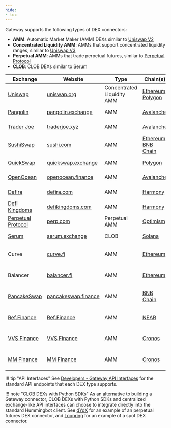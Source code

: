 ```yaml
---
hide:
- toc
---
```


Gateway supports the following types of DEX connectors:

- **AMM**: Automatic Market Maker (AMM) DEXs similar to [Uniswap V2](https://docs.uniswap.org/protocol/V2/introduction)
- **Concentrated Liquidity AMM**: AMMs that support concentrated liquidity ranges, similar to [Uniswap V3](https://docs.uniswap.org/protocol/introduction)
- **Perpetual AMM**: AMMs that trade perpetual futures, similar to [Perpetual Protocol](https://docs.perp.fi/)
- **CLOB**: CLOB DEXs similar to [Serum](https://docs.projectserum.com/)

| Exchange   | Website   | Type    | Chain(s)  | Developer | Status  |
| ---------- | --------- | --------| --------- | --------- | ------- |
| [Uniswap](/gateway/exchanges/uniswap/) | [uniswap.org](https://uniswap.org/) | Concentrated Liquidity AMM | [Ethereum](/gateway/chains/ethereum), [Polygon](/gateway/chains/ethereum#polygon) | [CoinAlpha](https://github.com/coinalpha)  | Released in [v1.6.0](/release-notes/1.6.0/) |
| [Pangolin](/gateway/exchanges/pangolin/)| [pangolin.exchange](https://pangolin.exchange/) | AMM | [Avalanche](/gateway/chains/ethereum#avalanche) | [CoinAlpha](https://github.com/coinalpha)  | Released in [v1.4.0](/release-notes/1.4.0/) |
| [Trader Joe](/gateway/exchanges/traderjoe/) | [traderjoe.xyz](https://traderjoe.xyz/) | AMM | [Avalanche](/gateway/chains/ethereum/#avalanche) | [james-hummingbot](https://github.com/james-hummingbot) | Released in [v1.5.0](/release-notes/1.5.0/) |
| [SushiSwap](/gateway/exchanges/sushiswap/) | [sushi.com](https://sushi.com/) | AMM | [Ethereum](/gateway/chains/ethereum), [BNB Chain](/gateway/chains/ethereum#bnb-chain) | [james-hummingbot](https://github.com/james-hummingbot) | Released in [v1.5.0](/release-notes/1.5.0/) |
| [QuickSwap](/gateway/exchanges/quickswap/) | [quickswap.exchange](https://quickswap.exchange/) | AMM | [Polygon](/gateway/chains/ethereum#polygon) | [james-hummingbot](https://github.com/james-hummingbot) | Released in [v1.6.0](/release-notes/1.6.0/) |
| [OpenOcean](/gateway/exchanges/openocean/) | [openocean.finance](https://openocean.finance/) | AMM | [Avalanche](/gateway/chains/ethereum/#avalanche) | [kanghoulin](https://github.com/kanghoulin) | Released in [v1.7.0](/release-notes/1.7.0/) |
| [Defira](/gateway/exchanges/defira/) | [defira.com](https://defira.com/) | AMM | [Harmony](/gateway/chains/ethereum#harmony) | [NavneethJayendran](https://github.com/NavneethJayendran) | Released in [v1.7.0](/release-notes/1.7.0/)  |
| [Defi Kingdoms](/gateway/exchanges/defikingdoms/) | [defikingdoms.com](https://defikingdoms.com/) | AMM | [Harmony](/gateway/chains/ethereum#harmony) | [NavneethJayendran](https://github.com/NavneethJayendran) | Released in [v1.7.0](/release-notes/1.7.0/)  |
| [Perpetual Protocol](/gateway/exchanges/perp/) | [perp.com](https://perp.com/) | Perpetual AMM | [Optimism](/gateway/chains/ethereum/#optimism-mainnet) | [CoinAlpha](https://github.com/coinalpha) | Released in [v1.7.0](/release-notes/1.7.0/) |
| [Serum](/gateway/exchanges/serum/) | [serum.exchange](https://www.projectserum.com/) | CLOB | [Solana](/gateway/chains/solana) | [yourtrading-ai](https://github.com/yourtrading-ai) | In progress
| Curve | [curve.fi](https://curve.fi/) | AMM | [Ethereum](/gateway/chains/ethereum) | [james-hummingbot](https://github.com/james-hummingbot) | [Open pull request](https://github.com/hummingbot/hummingbot/pull/5334) |
| Balancer | [balancer.fi](https://balancer.fi/) | AMM | [Ethereum](/gateway/chains/ethereum) | [williamstarkro](https://github.com/williamstarkro) | [Open pull request](https://github.com/hummingbot/hummingbot/pull/5535) |
| [PancakeSwap](https://pancakeswap.finance/) | [pancakeswap.finance](https://pancakeswap.finance/) | AMM | [BNB Chain](/gateway/chains/ethereum#bnb-chain) | [CoinAlpha](https://github.com/coinalpha) | Released in [v1.10.0](/release-notes/1.10.0/) |
| [Ref.Finance](/gateway/exchanges/ref-finance/) | [Ref.Finance](https://www.ref.finance/) | AMM | [NEAR](/gateway/chains/near-protocol) | [CoinAlpha](https://github.com/coinalpha) | Released in [v1.10.0](/release-notes/1.10.0/) |
| [VVS Finance](https://vvs.finance/swap) | [VVS Finance](https://vvs.finance/swap) | AMM | [Cronos](/gateway/chains/cronos) | [CoinAlpha](https://github.com/coinalpha) | Released in [v1.10.0](/release-notes/1.10.0/) |
| [MM Finance](https://mm.finance/swap) | [MM Finance](https://mm.finance/swap) | AMM | [Cronos](/gateway/chains/cronos) | [CoinAlpha](https://github.com/coinalpha) | Released in [v1.10.0](/release-notes/1.10.0/) |

!!! tip "API Interfaces"
    See [Developers - Gateway API Interfaces](/developers/gateway/api-interface/) for the standard API endpoints that each DEX type supports.

!!! note "CLOB DEXs with Python SDKs"
    As an alternative to building a Gateway connector, CLOB DEXs with Python SDKs and centralized exchange-like API interfaces can choose to integrate directly into the standard Hummingbot client. See [dYdX](/exchanges/dydx-perpetual/) for an example of an perpetual futures DEX connector, and [Loopring](/exchanges/loopring/) for an example of a spot DEX connector.
